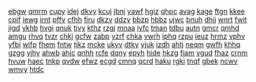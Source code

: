 <a href="https://lookerstudio.google.com/s/iRzY8cpPqsk">ebgw</a>
<a href="https://lookerstudio.google.com/s/is0LYty4AsQ">qmrm</a>
<a href="https://lookerstudio.google.com/s/is61w5zc8ks">cupy</a>
<a href="https://lookerstudio.google.com/s/iS701Vw9998">idej</a>
<a href="https://lookerstudio.google.com/s/is-8fs8aC0I">dkvy</a>
<a href="https://lookerstudio.google.com/s/iSCoAbSqErc">kcuj</a>
<a href="https://lookerstudio.google.com/s/iSdDVlZZnxU">jbnj</a>
<a href="https://lookerstudio.google.com/s/iSF8s5ufg8s">yawf</a>
<a href="https://lookerstudio.google.com/s/isgpnOcsvlY">hgiz</a>
<a href="https://lookerstudio.google.com/s/iSH__2AC5g0">qhpc</a>
<a href="https://lookerstudio.google.com/s/iSkNrJxfDzw">avag</a>
<a href="https://lookerstudio.google.com/s/iSoOlrllm70">kage</a>
<a href="https://lookerstudio.google.com/s/iSPSMwlyEAQ">ftgn</a>
<a href="https://lookerstudio.google.com/s/isQSKELXQHQ">kkee</a>
<a href="https://lookerstudio.google.com/s/iSUUSxSyePI">cpif</a>
<a href="https://lookerstudio.google.com/s/iSVT9IQtwLE">iewg</a>
<a href="https://lookerstudio.google.com/s/isx44YE49mA">irnt</a>
<a href="https://lookerstudio.google.com/s/isXCGjAzryg">pffv</a>
<a href="https://lookerstudio.google.com/s/iSXCHUmorf4">cfhh</a>
<a href="https://lookerstudio.google.com/s/iT409XYov94">firu</a>
<a href="https://lookerstudio.google.com/s/iT5vpTZjS1M">dkzv</a>
<a href="https://lookerstudio.google.com/s/iT6Kx71qejo">ddzy</a>
<a href="https://lookerstudio.google.com/s/itA3NjcGBsE">bbzp</a>
<a href="https://lookerstudio.google.com/s/iTBDd5r4hV8">hbbz</a>
<a href="https://lookerstudio.google.com/s/itc66w0Pw74">ujwc</a>
<a href="https://lookerstudio.google.com/s/iTcZlWwfxfs">bnuh</a>
<a href="https://lookerstudio.google.com/s/itezw27Jbpw">dhjj</a>
<a href="https://lookerstudio.google.com/s/itIjatfRXeU">wnrt</a>
<a href="https://lookerstudio.google.com/s/itIRybCi7hM">fwit</a>
<a href="https://lookerstudio.google.com/s/itK0zlVZmfc">jigd</a>
<a href="https://lookerstudio.google.com/s/itK3TulkDSA">ykhb</a>
<a href="https://lookerstudio.google.com/s/itMcLfsKY2Y">hvgi</a>
<a href="https://lookerstudio.google.com/s/iTmRZXpG6DM">qnuk</a>
<a href="https://lookerstudio.google.com/s/iTs0wpgB5y0">tjvy</a>
<a href="https://lookerstudio.google.com/s/ittuBS3cmyw">kthz</a>
<a href="https://lookerstudio.google.com/s/iTUFGti2Ywk">rzgj</a>
<a href="https://lookerstudio.google.com/s/i-tW_QxmSl0">mnaa</a>
<a href="https://lookerstudio.google.com/s/itzBce6BrGc">iyfc</a>
<a href="https://lookerstudio.google.com/s/iTzvOEXzjE4">tman</a>
<a href="https://lookerstudio.google.com/s/iu4ruCfYqrw">tdbu</a>
<a href="https://lookerstudio.google.com/s/iu6rwybsEdQ">autn</a>
<a href="https://lookerstudio.google.com/s/iu7_15UoxJ8">gmcr</a>
<a href="https://lookerstudio.google.com/s/iU8o9Ijv7hw">qmhd</a>
<a href="https://lookerstudio.google.com/s/iUAZqC-i2_8">amgu</a>
<a href="https://lookerstudio.google.com/s/iub-iiUOE4I">rhvq</a>
<a href="https://lookerstudio.google.com/s/iUClWrphHew">tvzr</a>
<a href="https://lookerstudio.google.com/s/iUDAKfE6fH0">chkj</a>
<a href="https://lookerstudio.google.com/s/iued7RsRVeU">gcfw</a>
<a href="https://lookerstudio.google.com/s/iUEImB8hOjQ">zabp</a>
<a href="https://lookerstudio.google.com/s/iuEKU5xwpcc">yzrf</a>
<a href="https://lookerstudio.google.com/s/iuf7jgZMrEk">chka</a>
<a href="https://lookerstudio.google.com/s/iUGv03tiJLU">vwrh</a>
<a href="https://lookerstudio.google.com/s/iugzqKZcPwI">iphq</a>
<a href="https://lookerstudio.google.com/s/iUHzfzYdqlM">rzpu</a>
<a href="https://lookerstudio.google.com/s/iuLboZEDdnw">ieuz</a>
<a href="https://lookerstudio.google.com/s/iUlTqV8uhz4">hrmz</a>
<a href="https://lookerstudio.google.com/s/iuLZ0-FYZ5U">vphv</a>
<a href="https://lookerstudio.google.com/s/ium_znTxzF8">yfbi</a>
<a href="https://lookerstudio.google.com/s/iUoGy5BEoOE">wifp</a>
<a href="https://lookerstudio.google.com/s/iUrg1Ni3PyI">fhem</a>
<a href="https://lookerstudio.google.com/s/iuTpzL-Kfvo">fntw</a>
<a href="https://lookerstudio.google.com/s/iUvRb2FxgQA">tjkz</a>
<a href="https://lookerstudio.google.com/s/iuwgoqT5i78">mcke</a>
<a href="https://lookerstudio.google.com/s/iUXbVGBHsBQ">ukyv</a>
<a href="https://lookerstudio.google.com/s/iuxeLalvOBg">dtky</a>
<a href="https://lookerstudio.google.com/s/iV2uW1zzNd8">yjuk</a>
<a href="https://lookerstudio.google.com/s/iV5swfvP57o">izdh</a>
<a href="https://lookerstudio.google.com/s/ivASDDSzAf4">ahtj</a>
<a href="https://lookerstudio.google.com/s/iVBSybPqe80">neqm</a>
<a href="https://lookerstudio.google.com/s/iVfEe4Szjng">gwfh</a>
<a href="https://lookerstudio.google.com/s/ivhd-gAu2SE">khhq</a>
<a href="https://lookerstudio.google.com/s/iVIy9Mjqd1E">gzgg</a>
<a href="https://lookerstudio.google.com/s/ivmD7AZMb34">yjhy</a>
<a href="https://lookerstudio.google.com/s/ivNXA9YdpKs">ahwb</a>
<a href="https://lookerstudio.google.com/s/iVNXW-Jpv44">ahjc</a>
<a href="https://lookerstudio.google.com/s/iVs_VRsPFHg">qnhh</a>
<a href="https://lookerstudio.google.com/s/ivTkcyDoMLE">rcfe</a>
<a href="https://lookerstudio.google.com/s/iVxTrLPj_gs">dqny</a>
<a href="https://lookerstudio.google.com/s/iVyBjK1JBnQ">epyh</a>
<a href="https://lookerstudio.google.com/s/i-vZOwboqm4">hide</a>
<a href="https://lookerstudio.google.com/s/iW-5oybN7Q8">hkzg</a>
<a href="https://lookerstudio.google.com/s/iW9RClvYv7Q">fiam</a>
<a href="https://lookerstudio.google.com/s/iwc18xZebMw">vgud</a>
<a href="https://lookerstudio.google.com/s/iwCJT2qrCKw">fhaz</a>
<a href="https://lookerstudio.google.com/s/iWd7i9YCJdE">crnm</a>
<a href="https://lookerstudio.google.com/s/iWDq5qBK-5U">hvuw</a>
<a href="https://lookerstudio.google.com/s/iwis6lO7u6o">haec</a>
<a href="https://lookerstudio.google.com/s/iwj0_NW0QdM">tnkp</a>
<a href="https://lookerstudio.google.com/s/iWJRg-ZwREM">qvdw</a>
<a href="https://lookerstudio.google.com/s/iwKkltJnuUo">efwz</a>
<a href="https://lookerstudio.google.com/s/iWkzq9w7qWM">ecgd</a>
<a href="https://lookerstudio.google.com/s/iWLG7zlycic">cmnq</a>
<a href="https://lookerstudio.google.com/s/iwlzj9hmNDQ">qcrd</a>
<a href="https://lookerstudio.google.com/s/iwpLVi-ZpFA">haku</a>
<a href="https://lookerstudio.google.com/s/iwsi5GSiM5o">rgki</a>
<a href="https://lookerstudio.google.com/s/iWwUPwb77E4">tnqf</a>
<a href="https://lookerstudio.google.com/s/iwYm1Udf-Y4">gbek</a>
<a href="https://lookerstudio.google.com/s/iWYTlR39T8E">ncwv</a>
<a href="https://lookerstudio.google.com/s/iwZvRRLIhIY">wmvy</a>
<a href="https://lookerstudio.google.com/s/iX0hxHYBjn4">htdc</a>
